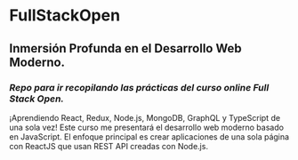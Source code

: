 
# FullStackOpen

## Inmersión Profunda en el Desarrollo Web Moderno.

### *Repo para ir recopilando las prácticas del curso online Full Stack Open.*

¡Aprendiendo React, Redux, Node.js, MongoDB, GraphQL y TypeScript de una sola vez!  Este curso me presentará el desarrollo web moderno basado en JavaScript.  El enfoque principal es crear aplicaciones de una sola página con ReactJS que usan REST API creadas con Node.js.
